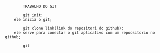 
			TRABALHO DO GIT 
			
			git init:
		ele inicia o git;
		
			git clone link(link do repositori do github):
		ele serve para conectar o git aplicativo com um repoositorio no github;
		
			git 
	
			
	

